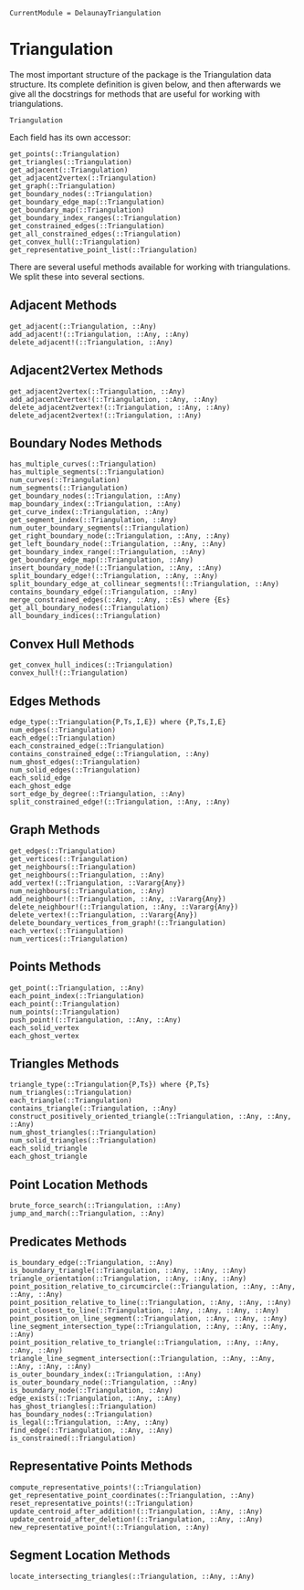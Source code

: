 ```@meta
CurrentModule = DelaunayTriangulation
```

# Triangulation 

The most important structure of the package is the Triangulation data structure. Its complete definition is given below, and then afterwards we give all the docstrings for methods that are useful for working with triangulations.

```@docs 
Triangulation
```

Each field has its own accessor: 

```@docs 
get_points(::Triangulation) 
get_triangles(::Triangulation)
get_adjacent(::Triangulation)
get_adjacent2vertex(::Triangulation)
get_graph(::Triangulation)
get_boundary_nodes(::Triangulation)
get_boundary_edge_map(::Triangulation)
get_boundary_map(::Triangulation)
get_boundary_index_ranges(::Triangulation)
get_constrained_edges(::Triangulation)
get_all_constrained_edges(::Triangulation)
get_convex_hull(::Triangulation)
get_representative_point_list(::Triangulation)
```

There are several useful methods available for working with triangulations. We split these into several sections. 

## Adjacent Methods 

```@docs 
get_adjacent(::Triangulation, ::Any)
add_adjacent!(::Triangulation, ::Any, ::Any)
delete_adjacent!(::Triangulation, ::Any)
```

## Adjacent2Vertex Methods

```@docs 
get_adjacent2vertex(::Triangulation, ::Any)
add_adjacent2vertex!(::Triangulation, ::Any, ::Any)
delete_adjacent2vertex!(::Triangulation, ::Any, ::Any)
delete_adjacent2vertex!(::Triangulation, ::Any)
```

## Boundary Nodes Methods

```@docs 
has_multiple_curves(::Triangulation)
has_multiple_segments(::Triangulation)
num_curves(::Triangulation)
num_segments(::Triangulation)
get_boundary_nodes(::Triangulation, ::Any)
map_boundary_index(::Triangulation, ::Any)
get_curve_index(::Triangulation, ::Any)
get_segment_index(::Triangulation, ::Any)
num_outer_boundary_segments(::Triangulation)
get_right_boundary_node(::Triangulation, ::Any, ::Any)
get_left_boundary_node(::Triangulation, ::Any, ::Any)
get_boundary_index_range(::Triangulation, ::Any)
get_boundary_edge_map(::Triangulation, ::Any)
insert_boundary_node!(::Triangulation, ::Any, ::Any)
split_boundary_edge!(::Triangulation, ::Any, ::Any)
split_boundary_edge_at_collinear_segments!(::Triangulation, ::Any)
contains_boundary_edge(::Triangulation, ::Any)
merge_constrained_edges(::Any, ::Any, ::Es) where {Es}
get_all_boundary_nodes(::Triangulation)
all_boundary_indices(::Triangulation)
```

## Convex Hull Methods

```@docs 
get_convex_hull_indices(::Triangulation)
convex_hull!(::Triangulation)
```

## Edges Methods

```@docs 
edge_type(::Triangulation{P,Ts,I,E}) where {P,Ts,I,E}
num_edges(::Triangulation)
each_edge(::Triangulation)
each_constrained_edge(::Triangulation)
contains_constrained_edge(::Triangulation, ::Any)
num_ghost_edges(::Triangulation)
num_solid_edges(::Triangulation)
each_solid_edge
each_ghost_edge 
sort_edge_by_degree(::Triangulation, ::Any)
split_constrained_edge!(::Triangulation, ::Any, ::Any)
```

## Graph Methods

```@docs 
get_edges(::Triangulation)
get_vertices(::Triangulation)
get_neighbours(::Triangulation)
get_neighbours(::Triangulation, ::Any)
add_vertex!(::Triangulation, ::Vararg{Any})
num_neighbours(::Triangulation, ::Any)
add_neighbour!(::Triangulation, ::Any, ::Vararg{Any})
delete_neighbour!(::Triangulation, ::Any, ::Vararg{Any})
delete_vertex!(::Triangulation, ::Vararg{Any})
delete_boundary_vertices_from_graph!(::Triangulation)
each_vertex(::Triangulation)
num_vertices(::Triangulation)
```

## Points Methods

```@docs 
get_point(::Triangulation, ::Any)
each_point_index(::Triangulation)
each_point(::Triangulation)
num_points(::Triangulation)
push_point!(::Triangulation, ::Any, ::Any)
each_solid_vertex 
each_ghost_vertex
```

## Triangles Methods

```@docs 
triangle_type(::Triangulation{P,Ts}) where {P,Ts}
num_triangles(::Triangulation)
each_triangle(::Triangulation)
contains_triangle(::Triangulation, ::Any)
construct_positively_oriented_triangle(::Triangulation, ::Any, ::Any, ::Any)
num_ghost_triangles(::Triangulation)
num_solid_triangles(::Triangulation)
each_solid_triangle 
each_ghost_triangle
```


## Point Location Methods

```@docs 
brute_force_search(::Triangulation, ::Any)
jump_and_march(::Triangulation, ::Any)
```

## Predicates Methods

```@docs 
is_boundary_edge(::Triangulation, ::Any)
is_boundary_triangle(::Triangulation, ::Any, ::Any, ::Any)
triangle_orientation(::Triangulation, ::Any, ::Any, ::Any)
point_position_relative_to_circumcircle(::Triangulation, ::Any, ::Any, ::Any, ::Any)
point_position_relative_to_line(::Triangulation, ::Any, ::Any, ::Any)
point_closest_to_line(::Triangulation, ::Any, ::Any, ::Any, ::Any)
point_position_on_line_segment(::Triangulation, ::Any, ::Any, ::Any)
line_segment_intersection_type(::Triangulation, ::Any, ::Any, ::Any, ::Any)
point_position_relative_to_triangle(::Triangulation, ::Any, ::Any, ::Any, ::Any)
triangle_line_segment_intersection(::Triangulation, ::Any, ::Any, ::Any, ::Any, ::Any)
is_outer_boundary_index(::Triangulation, ::Any)
is_outer_boundary_node(::Triangulation, ::Any)
is_boundary_node(::Triangulation, ::Any)
edge_exists(::Triangulation, ::Any, ::Any)
has_ghost_triangles(::Triangulation)
has_boundary_nodes(::Triangulation)
is_legal(::Triangulation, ::Any, ::Any)
find_edge(::Triangulation, ::Any, ::Any)
is_constrained(::Triangulation)
```

## Representative Points Methods

```@docs 
compute_representative_points!(::Triangulation)
get_representative_point_coordinates(::Triangulation, ::Any)
reset_representative_points!(::Triangulation)
update_centroid_after_addition!(::Triangulation, ::Any, ::Any)
update_centroid_after_deletion!(::Triangulation, ::Any, ::Any)
new_representative_point!(::Triangulation, ::Any)
```

## Segment Location Methods

```@docs 
locate_intersecting_triangles(::Triangulation, ::Any, ::Any)
```
